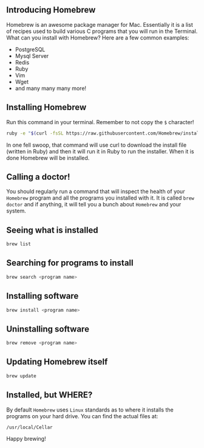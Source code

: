 ## Introducing Homebrew

Homebrew is an awesome package manager for Mac. Essentially it is a list of recipes used to build various C programs that you will run in the Terminal. What can you install with Homebrew? Here are a few common examples:

* PostgreSQL
* Mysql Server
* Redis
* Ruby
* Vim
* Wget
* and many many many more!

## Installing Homebrew

Run this command in your terminal. Remember to not copy the `$` character!

```sh
ruby -e "$(curl -fsSL https://raw.githubusercontent.com/Homebrew/install/master/install)"
```

In one fell swoop, that command will use curl to download the install file (written in Ruby) and then it will run it in Ruby to run the installer. When it is done Homebrew will be installed.

## Calling a doctor!

You should regularly run a command that will inspect the health of your `Homebrew` program and all the programs you installed with it. It is called `brew doctor` and if anything, it will tell you a bunch about `Homebrew` and your system.

## Seeing what is installed

```sh
brew list
```

## Searching for programs to install

```sh
brew search <program name>
```

## Installing software

```sh
brew install <program name>
```

## Uninstalling software

```sh
brew remove <program name>
```

## Updating Homebrew itself

```sh
brew update
```

## Installed, but WHERE?

By default `Homebrew` uses `Linux` standards as to where it installs the programs on your hard drive. You can find the actual files at:

```sh
/usr/local/Cellar
```

Happy brewing!
